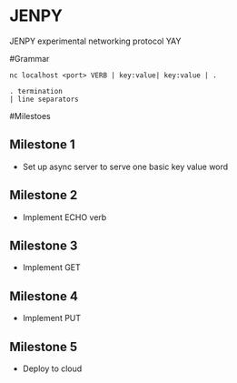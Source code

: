 # JENPY
JENPY experimental networking protocol YAY

#Grammar
```
nc localhost <port> VERB | key:value| key:value | .

. termination
| line separators
```

#Milestoes
## Milestone 1
- Set up async server to serve one basic key value word

## Milestone 2
- Implement ECHO verb

## Milestone 3
- Implement GET

## Milestone 4
- Implement PUT

## Milestone 5
- Deploy to cloud
